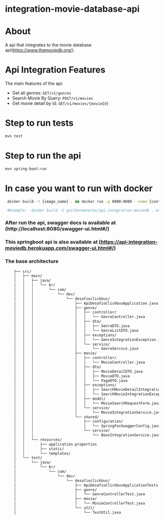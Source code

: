 # integration-movie-database-api

# About 

A api that integrates to the movie database api(https://www.themoviedb.org/).

# Api Integration Features

The main features of the api:

* Get all genres:  `GET/v1/genres`
* Search Movie By Query: `POST/v1/movies`
* Get movie detail by id: `GET/v1/movies/{movieId}`

# Step to run tests

```bash
mvn test
```

# Step to run the api

```bash
mvn spring-boot:run
```
# In case you want to run with docker

```bash
 docker build -t {image_name} . && docker run -p 8080:8080 --name {container-name} {builded_image_name} .

 #Example:  docker build -t guilhermeneres/api-integration-moviedb . && docker run -p 8080:8080 --name api-moviedb guilhermeneres/api-integration-moviedb .
```

### After run the api, swagger docs is available at (http://localhost:8080/swagger-ui.html#/)


### This springboot api is also available at (https://api-integration-moviedb.herokuapp.com/swagger-ui.html#/)

### The base architecture

```bash
    ├── src/
    │   ├── main/
    │   │   ├── java/
    │   │   │   └── br/
    │   │   │       └── com/
    │   │   │           └── dev/
    │   │   │               └── desafioclickbus/
    │   │   │                   ├── ApiDesafioClickbusApplication.java
    │   │   │                   ├── genre/
    │   │   │                   │   ├── controller/
    │   │   │                   │   │   └── GenreController.java
    │   │   │                   │   ├── dto/
    │   │   │                   │   │   ├── GenreDTO.java
    │   │   │                   │   │   └── GenreListDTO.java
    │   │   │                   │   ├── exceptions/
    │   │   │                   │   │   └── GenreIntegrationException.java
    │   │   │                   │   └── service/
    │   │   │                   │       └── GenreService.java
    │   │   │                   ├── movie/
    │   │   │                   │   ├── controller/
    │   │   │                   │   │   └── MovieController.java
    │   │   │                   │   ├── dto/
    │   │   │                   │   │   ├── MovieDetailDTO.java
    │   │   │                   │   │   ├── MovieDTO.java
    │   │   │                   │   │   └── PageDTO.java
    │   │   │                   │   ├── exceptions/
    │   │   │                   │   │   ├── SearchMovieDetailIntegrationException.java
    │   │   │                   │   │   └── SearchMovieIntegrationException.java
    │   │   │                   │   ├── model/
    │   │   │                   │   │   └── MovieSearchRequestForm.java
    │   │   │                   │   └── service/
    │   │   │                   │       └── MovieIntegrationService.java
    │   │   │                   └── shared/
    │   │   │                       ├── configuration/
    │   │   │                       │   └── SpringFoxSwaggerConfig.java
    │   │   │                       └── service/
    │   │   │                           └── BaseIntegrationService.java
    │   │   └── resources/
    │   │       ├── application.properties
    │   │       ├── static/
    │   │       └── templates/
    │   └── test/
    │       └── java/
    │           └── br/
    │               └── com/
    │                   └── dev/
    │                       └── desafioclickbus/
    │                           ├── ApiDesafioClickbusApplicationTests.java
    │                           ├── genre/
    │                           │   └── GenreControllerTest.java
    │                           ├── movie/
    │                           │   └── MovieControllerTest.java
    │                           └── util/
    │                               └── TestUtil.java

```